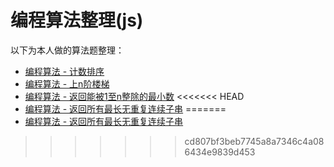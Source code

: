 # 编程算法整理(js)
以下为本人做的算法题整理：
- [编程算法 - 计数排序](https://github.com/wonghan/Algorithm-problem/tree/master/%E7%BC%96%E7%A8%8B%E7%AE%97%E6%B3%95%20-%20%E8%AE%A1%E6%95%B0%E6%8E%92%E5%BA%8F)
- [编程算法 - 上n阶楼梯](https://github.com/wonghan/Algorithm-problem/tree/master/%E7%BC%96%E7%A8%8B%E7%AE%97%E6%B3%95%20-%20%E4%B8%8An%E9%98%B6%E6%A5%BC%E6%A2%AF)
- [编程算法 - 返回能被1至n整除的最小数](https://github.com/wonghan/Algorithm-problem/tree/master/%E7%BC%96%E7%A8%8B%E7%AE%97%E6%B3%95%20-%20%E8%BF%94%E5%9B%9E%E8%83%BD%E8%A2%AB1%E8%87%B3n%E6%95%B4%E9%99%A4%E7%9A%84%E6%9C%80%E5%B0%8F%E6%95%B0)
<<<<<<< HEAD
- [编程算法 - 返回所有最长无重复连续子串](https://github.com/wonghan/Algorithm-problem/tree/master/%E7%BC%96%E7%A8%8B%E7%AE%97%E6%B3%95%20-%20%E8%BF%94%E5%9B%9E%E6%89%80%E6%9C%89%E6%9C%80%E9%95%BF%E6%97%A0%E9%87%8D%E5%A4%8D%E8%BF%9E%E7%BB%AD%E5%AD%90%E4%B8%B2)
=======
- [编程算法 - 返回所有最长无重复连续子串](https://github.com/wonghan/Algorithm-problem/tree/master/%E7%BC%96%E7%A8%8B%E7%AE%97%E6%B3%95%20-%20%E8%BF%94%E5%9B%9E%E6%89%80%E6%9C%89%E6%9C%80%E9%95%BF%E6%97%A0%E9%87%8D%E5%A4%8D%E8%BF%9E%E7%BB%AD%E5%AD%90%E4%B8%B2)
>>>>>>> cd807bf3beb7745a8a7346c4a086434e9839d453
